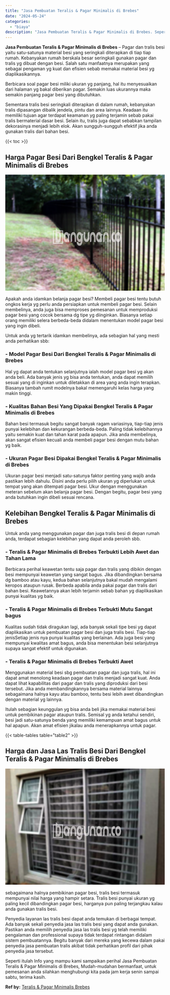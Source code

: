 ```yaml
---
title: "Jasa Pembuatan Teralis & Pagar Minimalis di Brebes"
date: "2024-05-24"
categories: 
  - "biaya"
description: "Jasa Pembuatan Teralis & Pagar Minimalis di Brebes. Seperti itulah Info yang mampu kami sampaikan perihal Jasa Pembuatan Teralis & Pagar Minimalis di Brebes,..."
---
```


**Jasa Pembuatan Teralis & Pagar Minimalis di Brebes** – Pagar dan tralis besi yaitu satu-satunya material besi yang seringkali diterapkan di tiap tiap rumah. Kebanyakan rumah berskala besar seringkali gunakan pagar dan tralis yg dibuat dengan besi. Salah satu manfaatnya merupakan yang sebagai pengaman yg kuat dan efisien sebab memakai material besi yg diaplikasikannya.

Berbicara soal pagar besi miliki ukuran yg panjang, hal itu menyesuaikan dari halaman yg bakal diberikan pagar. Semakin luas ukurannya maka semakin panjang pagar besi yang dibutuhkan.

Sementara tralis besi seringkali diterapkan di dalam rumah, kebanyakan tralis dipasangan dibalik jendela, pintu dan area lainnya. Keadaan itu memiliki tujuan agar terdapat keamanan yg paling terjamin sebab pakai tralis bermaterial dasar besi. Selain itu, tralis juga dapat sebabkan tampilan dekorasinya menjadi lebih elok. Akan sungguh-sungguh efektif jika anda gunakan tralis dari bahan besi.

{{< toc >}}

## Harga Pagar Besi Dari Bengkel Teralis & Pagar Minimalis di Brebes

![Jasa Pembuatan Teralis & Pagar Minimalis di Brebes](/images/pagar-minimalis-murah-57.png)

Apakah anda idamkan belanja pagar besi? Membeli pagar besi tentu butuh ongkos kerja yg perlu anda persiapkan untuk membeli pagar besi. Selain membelinya, anda juga bisa memproses pemesanan untuk memproduksi pagar besi yang cocok bersama dg tipe yg diinginkan. Biasanya setiap orang memiliki selera berbeda-beda didalam menentukan model pagar besi yang ingin dibeli.

Untuk anda yg tertarik idamkan membelinya, ada sebagian hal yang mesti anda perhatikan sbb:
### \- Model Pagar Besi Dari Bengkel Teralis & Pagar Minimalis di Brebes

Hal yg dapat anda tentukan selanjutnya ialah model pagar besi yg akan anda beli. Ada banyak jenis yg bisa anda tentukan, anda dapat memilih sesuai yang di inginkan untuk diletakkan di area yang anda ingin terapkan. Biasanya tambah rumit modelnya bakal memengaruhi kelas harga yang makin tinggi.

### \- Kualitas Bahan Besi Yang Dipakai Bengkel Teralis & Pagar Minimalis di Brebes

Bahan besi termasuk begitu sangat banyak ragam variasinya, tiap-tiap jenis punyai kelebihan dan kekurangan berbeda-beda. Paling tidak kelebihannya yaitu semakin kuat dan tahan karat pada apapun. Jika anda membelinya, akan sangat efisien kecuali anda membeli pagar besi dengan mutu bahan yg baik.

### \- Ukuran Pagar Besi Dipakai Bengkel Teralis & Pagar Minimalis di Brebes

Ukuran pagar besi menjadi satu-satunya faktor penting yang wajib anda pastikan lebih dahulu. Disini anda perlu pilih ukuran yg diperlukan untuk tempat yang akan ditempati pagar besi. Ukur dengan menggunakan meteran sebelum akan belanja pagar besi. Dengan begitu, pagar besi yang anda butuhkan ingin dibeli sesuai rencana.

## Kelebihan Bengkel Teralis & Pagar Minimalis di Brebes

Untuk anda yang menggunakan pagar dan juga tralis besi di depan rumah anda, terdapat sebagian kelebihan yang dapat anda peroleh sbb.

### \- Teralis & Pagar Minimalis di Brebes Terbukti Lebih Awet dan Tahan Lama

Berbicara perihal keawetan tentu saja pagar dan tralis yang dibikin dengan besi mempunyai keawetan yang sangat bagus. Jika dibandingkan bersama dg bamboo atau kayu, kedua bahan selanjutnya bakal mudah mengalami keropos ataupun rusak. Berbeda apabila anda pakai pagar dan tralis dari bahan besi. Keawetannya akan lebih terjamin sebab bahan yg diaplikasikan punyai kualitas yg baik.

### \- Teralis & Pagar Minimalis di Brebes Terbukti Mutu Sangat bagus

Kualitas sudah tidak diragukan lagi, ada banyak sekali tipe besi yg dapat diaplikasikan untuk pembuatan pagar besi dan juga tralis besi. Tiap-tiap jenisSetiap jenis nya punyai kualitas yang berlainan. Ada juga besi yang mempunyai kwalitas amat bagus, anda bisa menentukan besi selanjutnya supaya sangat efektif untuk digunakan.

### \- Teralis & Pagar Minimalis di Brebes Terbukti Awet

Menggunakan material besi sbg pembuatan pagar dan juga tralis, hal ini dapat amat menolong keadaan pagar dan tralis menjadi sangat kuat. Anda dapat lihat kapabilitas dari pagar dan tralis yang diproduksi dari besi tersebut. Jika anda membandingkannya bersama material lainnya sebagaimana halnya kayu atau bamboo, tentu besi lebih awet dibandingkan dengan material yg lainnya.

Itulah sebagian keunggulan yg bisa anda beli jika memakai material besi untuk pembikinan pagar ataupun tralis. Semisal yg anda ketahui sendiri, besi jadi satu-satunya benda yang memiliki kemampuan amat bagus untuk hal apapun. Akan amat efisien jikalau anda menerapkannya untuk pagar.

{{< table-tables table="table2" >}}

## Harga dan Jasa Las Tralis Besi Dari Bengkel Teralis & Pagar Minimalis di Brebes

![Jasa Pembuatan Teralis & Pagar Minimalis di Brebes](/images/teralis-minimalis-murah-22.png)

sebagaimana halnya pembikinan pagar besi, tralis besi termasuk mempunyai nilai harga yang hampir setara. Tralis besi punyai ukuran yg paling kecil dibandingkan pagar besi, harganya pun paling terjangkau kalau anda gunakan tralis besi.

Penyedia layanan las tralis besi dapat anda temukan di berbagai tempat. Ada banyak sekali penyedia jasa las tralis besi yang dapat anda gunakan. Pastikan anda memilih penyedia jasa las tralis besi yg telah memiliki pengalaman dan professional supaya tidak terdapat rintangan didalam sistem pembuatannya. Begitu banyak dari mereka yang kecewa dalam pakai penyedia jasa pembuatan tralis akibat tidak perhatikan profil dari pihak penyedia jasa tersebut.

Seperti itulah Info yang mampu kami sampaikan perihal Jasa Pembuatan Teralis & Pagar Minimalis di Brebes, Mudah-mudahan bermanfaat, untuk pemesanan anda silahkan menghubungi kita pada jam kerja senin sampai sabtu, terima kasih.

**Ref by:** [Teralis & Pagar Minimalis Brebes](https://id.wikipedia.org/wiki/Teralis)
